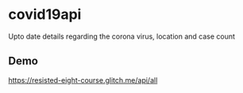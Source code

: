 # covid19api
Upto date details regarding the corona virus, location and case count

## Demo

https://resisted-eight-course.glitch.me/api/all
